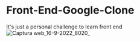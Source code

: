 # Front-End-Google-Clone
It's just a personal challenge to learn front end
![Captura web_16-9-2022_8020_](https://user-images.githubusercontent.com/98267474/190625062-4a0dce43-77c1-4ddb-b87d-0a3cb9a54f04.jpeg)
